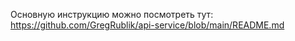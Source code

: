 Основную инструкцию можно посмотреть тут: 
https://github.com/GregRublik/api-service/blob/main/README.md
